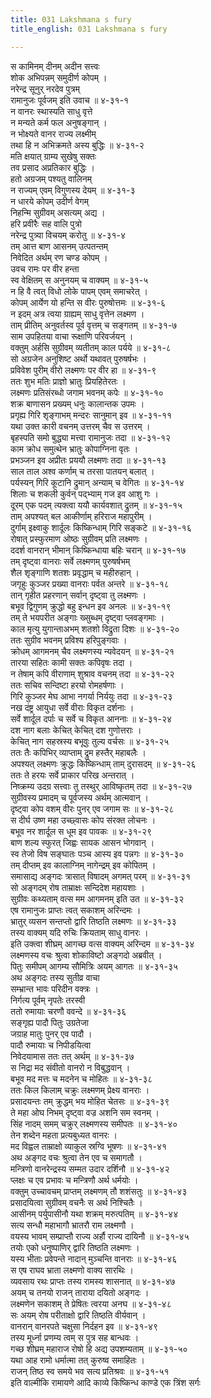 ```yaml
---
title: 031 Lakshmana s fury
title_english: 031 Lakshmana s fury

---
```

<div class="audioEmbed"  caption="श्रीराम-हरिसीताराममूर्ति-घनपाठिभ्यां वचनम्" src="https://archive.org/download/Ramayana-recitation-Sriram-harisItArAmamUrti-Ghanapaati-v2/Kanda_4/Kanda_4_KSK-031-Ramena_Lakshmana_Preshanam.mp3"></div>

स कामिनम् दीनम् अदीन सत्त्वः  
शोक अभिपन्नम् समुदीर्ण कोपम् ।  
नरेन्द्र सूनुर् नरदेव पुत्रम्  
रामानुजः पूर्वजम् इति उवाच ॥ ४-३१-१  
न वानरः स्थास्यति साधु वृत्ते  
न मन्यते कर्म फल अनुषङ्गान् ।  
न भोक्ष्यते वानर राज्य लक्ष्मीम्  
तथा हि न अभिक्रमते अस्य बुद्धिः ॥ ४-३१-२  
मति क्षयात् ग्राम्य सुखेषु सक्तः  
तव प्रसाद अप्रतिकार बुद्धिः ।  
हतो अग्रजम् पश्यतु वालिनम्  
न राज्यम् एवम् विगुणस्य देयम् ॥ ४-३१-३  
न धारये कोपम् उदीर्ण वेगम्  
निहन्मि सुग्रीवम् असत्यम् अद्य ।  
हरि प्रवीरैः सह वालि पुत्रो  
नरेन्द्र पुत्र्या विचयम् करोतु ॥ ४-३१-४  
तम् आत्त बाण आसनम् उत्पतन्तम्  
निवेदित अर्थम् रण चण्ड कोपम् ।  
उवच रामः पर वीर हन्ता  
स्व वेक्षितम् स अनुनयम् च वाक्यम् ॥ ४-३१-५  
न हि वै त्वत् विधो लोके पापम् एवम् समाचरेत् ।  
कोपम् आर्येण यो हन्ति स वीरः पुरुषोत्तमः ॥ ४-३१-६  
न इदम् अत्र त्वया ग्राह्यम् साधु वृत्तेन लक्ष्मण ।  
ताम् प्रीतिम् अनुवर्तस्व पूर्व वृत्तम् च सङ्गतम् ॥ ४-३१-७  
साम उपहितया वाचा रूक्षाणि परिवर्जयन् ।  
वक्तुम् अर्हसि सुग्रीवम् व्यतीतम् काल पर्यये ॥ ४-३१-८  
सो अग्रजेन अनुशिष्ट अर्थो यथावत् पुरुषर्षभः ।  
प्रविवेश पुरीम् वीरो लक्ष्मणः पर वीर हा ॥ ४-३१-९  
ततः शुभ मतिः प्राज्ञो भ्रातुः प्रियहितेरतः ।  
लक्ष्मणः प्रतिसंरब्धो जगाम भवनम् कपेः ॥ ४-३१-१०  
शक्र बाणासन प्रख्यम् धनुः कालान्तक उपमः ।  
प्रगृह्य गिरि शृङ्गाभम् मन्दरः सानुमान् इव ॥ ४-३१-११  
यथा उक्त कारी वचनम् उत्तरम् चैव स उत्तरम् ।  
बृहस्पति समो बुद्ध्या मत्त्वा रामानुजः तदा ॥ ४-३१-१२  
काम क्रोध समुत्थेन भ्रातुः कोपाग्निना वृतः ।  
प्रभञ्जन इव अप्रीतः प्रययौ लक्ष्मणः तदा ॥ ४-३१-१३  
साल ताल अश्व कर्णाम् च तरसा पातयन् बलात् ।  
पर्यस्यन् गिरि कूटानि द्रुमान् अन्याम् च वेगितः ॥ ४-३१-१४  
शिलाः च शकली कुर्वन् पद्भ्याम् गज इव आशु गः ।  
दूरम् एक पदम् त्यक्त्वा ययौ कार्यवशात् द्रुतम् ॥ ४-३१-१५  
ताम् अपश्यत् बल आकीर्णाम् हरिराज महापुरीम् ।  
दुर्गाम् इक्ष्वाकु शार्दूलः किष्किन्धाम् गिरि सङ्कटे ॥ ४-३१-१६  
रोषात् प्रस्फुरमाण ओष्ठः सुग्रीवम् प्रति लक्ष्मणः ।  
ददर्श वानरान् भीमान् किष्किन्धाया बहिः चरान् ॥ ४-३१-१७  
तम् दृष्ट्वा वानराः सर्वे लक्ष्मणम् पुरुषर्षभम्  
शैल शृङ्गाणि शतशः प्रवृद्धाम् च महीरुहान् ।  
जगृहुः कुञ्जर प्रख्या वानराः पर्वत अन्तरे ॥ ४-३१-१८  
तान् गृहीत प्रहरणान् सर्वान् दृष्ट्वा तु लक्ष्मणः ।  
बभूव द्विगुणम् क्रुद्धो बहु इन्धन इव अनलः ॥ ४-३१-१९  
तम् ते भयपरीत अङ्गाः ख्सुब्धम् दृष्ट्वा प्लवङ्गमाः ।  
काल मृत्यु युगान्ताअभम् शतशो विद्रुता दिशः ॥ ४-३१-२०  
ततः सुग्रीव भवनम् प्रविश्य हरिपुङ्गवाः ।  
क्रोधम् आगमनम् चैव लक्ष्मणस्य न्यवेदयन् ॥ ४-३१-२१  
तारया सहितः कामी सक्तः कपिवृषः तदा ।  
न तेषाम् कपि वीराणाम् शुश्राव वचनम् तदा ॥ ४-३१-२२  
ततः सचिव सन्दिष्टा हरयो रोमहर्षणाः ।  
गिरि कुञ्जर मेघ आभा नगर्या निर्ययुः तदा ॥ ४-३१-२३  
नख दंष्ट्र आयुधा सर्वे वीराः विकृत दर्शनाः ।  
सर्वे शार्दूल दर्पाः च सर्वे च विकृत आननाः ॥ ४-३१-२४  
दश नाग बलाः केचित् केचित् दश गुणोत्तराः ।  
केचित् नाग सहस्रस्य बभूवुः तुल्य वर्चसः ॥ ४-३१-२५  
ततः तैः कपिभिर् व्याप्ताम् द्रुम हस्तैर् महाबलैः ।  
अपश्यत् लक्ष्मणः क्रुद्धः किष्किन्धाम् ताम् दुरासदम् ॥ ४-३१-२६  
ततः ते हरयः सर्वे प्राकार परिख अन्तरात् ।  
निष्क्रम्य उदग्र सत्त्वाः तु तस्थुर् आविष्कृतम् तदा ॥ ४-३१-२७  
सुग्रीवस्य प्रमादम् च पूर्वजस्य अर्थम् आत्मवान् ।  
दृष्ट्वा कोप वशम् वीरः पुनर् एव जगाम सः ॥ ४-३१-२८  
स दीर्घ उष्ण महा उच्छ्वासः कोप संरक्त लोचनः ।  
बभूव नर शार्दूल स धूम इव पावकः ॥ ४-३१-२९  
बाण शल्य स्फुरत् जिह्वः सायक आसन भोगवान् ।  
स्व तेजो विष सङ्घातः पञ्च आस्य इव पन्नगः ॥ ४-३१-३०  
तम् दीप्तम् इव कालाग्निम् नागेन्द्रम् इव कोपितम् ।  
समासाद्य अङ्गदः त्रासात् विषादम् अगमत् परम् ॥ ४-३१-३१  
सो अङ्गदम् रोष ताम्राक्षः सन्दिदेश महायशाः ।  
सुग्रीवः कथ्यताम् वत्स मम आगमनम् इति उत ॥ ४-३१-३२  
एष रामानुजः प्राप्तः त्वत् सकाशम् अरिन्दमः ।  
भ्रातुर् व्यसन सन्तप्तो द्वारि तिष्ठति लक्ष्मणः ॥ ४-३१-३३  
तस्य वाक्यम् यदि रुचिः क्रियताम् साधु वानरः ।  
इति उक्त्वा शीघ्रम् आगच्छ वत्स वाक्यम् अरिन्दम ॥ ४-३१-३४  
लक्ष्मणस्य वचः श्रुत्वा शोकाविष्टो अङ्गदो अब्रवीत् ।  
पितुः समीपम् आगम्य सौमित्रिः अयम् आगतः ॥ ४-३१-३५  
अथ अङ्गदः तस्य सुतीव्र वाचा  
सम्भ्रान्त भावः परिदीन वक्त्रः ।  
निर्गत्य पूर्वम् नृपतेः तरस्वी  
ततो रुमायाः चरणौ ववन्दे ॥ ४-३१-३६  
सङ्गृह्य पादौ पितुः उग्रतेजा  
जग्राह मातुः पुनर् एव पादौ ।  
पादौ रुमायाः च निपीडयित्वा  
निवेदयामास ततः तत् अर्थम् ॥ ४-३१-३७  
स निद्रा मद संवीतो वानरो न विबुद्धवान् ।  
बभूव मद मत्तः च मदनेन च मोहितः ॥ ४-३१-३८  
ततः किल किलाम् चक्रुः लक्ष्मणम् प्रेक्ष्य वानराः ।  
प्रसादयन्तः तम् क्रुद्धम् भय मोहित चेतसः ॥ ४-३१-३९  
ते महा ओघ निभम् दृष्ट्वा वज्र अशनि सम स्वनम् ।  
सिंह नादम् समम् चक्रुर् लक्ष्मणस्य समीपतः ॥ ४-३१-४०  
तेन शब्देन महता प्रत्यबुध्यत वानरः ।  
मद विह्वल ताम्राक्षो व्याकुल स्रग्वि भूषणः ॥ ४-३१-४१  
अथ अङ्गद वचः श्रुत्वा तेन एव च समागतौ ।  
मन्त्रिणो वानरेन्द्रस्य सम्मत उदार दर्शिनौ ॥ ४-३१-४२  
प्लक्षः च एव प्रभावः च मन्त्रिणौ अर्थ धर्मयोः ।  
वक्तुम् उच्चावचम् प्राप्तम् लक्ष्मणम् तौ शशंसतुः ॥ ४-३१-४३  
प्रसादयित्वा सुग्रीवम् वचनैः स अर्थ निश्चितैः ।  
आसीनम् पर्युपासीनौ यथा शक्रम् मरुत्पतिम् ॥ ४-३१-४४  
सत्य सन्धौ महाभागौ भ्रातरौ राम लक्ष्मणौ ।  
वयस्य भावम् सम्प्राप्तौ राज्य अर्हौ राज्य दायिनौ ॥ ४-३१-४५  
तयोः एको धनुष्पाणिर् द्वारि तिष्ठति लक्ष्मणः ।  
यस्य भीताः प्रवेपन्ते नादान् मुञ्चन्ति वानराः ॥ ४-३१-४६  
स एष राघव भ्राता लक्ष्मणो वाक्य सारथिः ।  
व्यवसाय रथः प्राप्तः तस्य रामस्य शासनात् ॥ ४-३१-४७  
अयम् च तनयो राजन् ताराया दयितो अङ्गदः ।  
लक्ष्मणेन सकाशम् ते प्रेषितः त्वरया अनघ ॥ ४-३१-४८  
सः अयम् रोष परीताक्षो द्वारि तिष्ठति वीर्यवान् ।  
वानरान् वानरपते चक्षुसा निर्दहन इव ॥ ४-३१-४९  
तस्य मूर्ध्ना प्रणम्य त्वम् स पुत्र सह बान्धवः ।  
गच्छ शीघ्रम् महाराज रोषो हि अद्य उपशम्यताम् ॥ ४-३१-५०  
यथा आह रामो धर्मात्मा तत् कुरुष्व समाहितः ।  
राजन् तिष्ठ स्व समये भव सत्य प्रतिश्रवः ॥ ४-३१-५१  
इति वाल्मीकि रामायणे आदि काव्ये किष्किन्ध काण्डे एक त्रिंश सर्गः